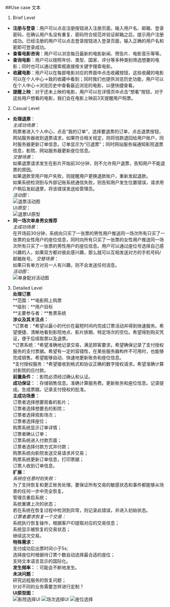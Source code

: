 ##Use case 文本

 1. Brief Level
 - **注册与登录**：用户可以点击注册按钮进入注册页面，输入用户名、邮箱、登录密码，在确认用户名没有重复、密码符合规范并验证邮箱之后，提示用户注册成功。已经注册的用户可以点击登录按钮进入登录页面，输入正确的用户名和密即可登录成功。
 - **查看电影咨询**：用户可以浏览每日最新的电影新闻、预告片、电影音乐等等。
 - **查询电影**：用户可以按照年份、类型、国家、评分等多种类别筛选想要的电影；同时也可以通过搜索框直接按关键字搜索电影。
 - **收藏电影**：用户可以在每部电影对应的界面中点击收藏按钮，这些收藏的电影可以在个人中心->我的收藏中看到；同时我们也提供浏览历史功能，用户可以在个人中心->浏览历史中查看最近浏览的电影，以便快捷查看。
 - **提醒上映**：对于还未上映的电影，用户可以在详情页中点击“想看”按钮，对于这些用户想看的电影，我们会在电影上映前3天提醒用户购票。

 2. Casual Level
 - **处理退票**：  
 *主成功场景*：  
 购票者进入个人中心，点击“我的订单”，选择要退票的订单，点击退票按钮，网站服务器收到退票请求，如果符合相关规定，则将钱款退回给用户账户，同时服务器更新订单信息，订单显示为“已退票”；同时网站服务端通知影院退票信息，影院、网站服务器更新座位信息。  
 *交替场景*：  
 如果退票请求发生在影片开始前30分钟，则不允许用户退票，告知用户不能退票的原因。   
 如果退款至用户账户失败，则提醒用户更换退款账户，重新发起退款。  
 如果系统检测到与外部记账系统通信失败，则告知用户发生位置错误，请求用户稍后发起退票，将该错误发送给管理员。  
 *活动图*：  
 ![退票活动图][1]  
 *UI原型*：  
 ![退票UI原型][2]  
 - **同一场次单身男女推荐**  
 *主成功场景*：  
 在开场前30分钟，系统向只买了一张票的男性用户推送同一场次所有只买了一张票的女性用户的座位信息，同时向所有只买了一张票的女性用户推送同一场次所有只买了一张票的男性用户的座位信息。用户可以通过座位号选择自己感兴趣的人，如果双方都对彼此感兴趣，那么就可以互相发送对方的手机号码/邮箱账号。
 *交替场景*：  
 如果只有单方对另一人有兴趣，则不会发送任何消息。  
 *活动图*：  
 ![单身配对活动图][3]  
 3. Detailed Level  
 **处理订票**  
 **范围：**电影网上购票  
 **级别：**用户目标  
 **主要参与者：**售票系统  
 **涉众及其关注点：**  
 *订票者：*希望以最小的代价在最短时间内完成订票活动并得到快速服务。希望便捷、清晰地看到影院地点、影片排期、特定场次的空位。希望得到购买凭证，便于后续取票以及退票。  
 *订票系统：*希望准确地记录交易，满足顾客要求。希望确保记录了支付授权服务的支付票据。希望有一定的容错性，在某些服务器构件不可用时，也能够完成销售。希望能够自动、快速地更新账务和座位信息。  
 *支付授权服务：*希望接收到格式和协议正确的数字授权请求。希望准确计算对影院的应付款。  
 **前置条件：**：影院必须经过确认和认证。  
 **成功保证：**：存储销售信息。准确计算服务费。更新账务和座位信息。记录提成。生成票据。记录支付授权的批准。  
 **主成功场景：**  
 订票者选择想要观看的影片；  
 订票者选择想要去的影院；  
 订票者选择观影场次；  
 订票者选择座位；  
 购票系统显示订单详情；  
 订票者确认订单；  
 订票系统进入付款页面；  
 订票者选择付款方式并付款；  
 购票系统向影院发送交易请求并交易；  
 购票系统更新订单信息，打印票据；  
 订票人收到订单信息。  
 **扩展：**  
 *系统在任意时刻失败：*  
 为了支持恢复和更正账务处理，要保证所有交易的敏感状态和事件都能够从场景的任何一步中完全恢复。  
 管理员重启系统；  
 系统重建上次的状态；  
 若在系统在恢复过程中检测到异常，则记录此错误，并进入初始状态。  
 *订票者要求恢复一个交易：*  
 系统执行恢复操作，根据客户ID提取对应的交易信息；  
 系统显示被恢复的交易状态；  
 继续这次交易。  
 **特殊需求：**  
 支付成功后出票时间小于5s;  
 选择座位时根据待订票个数自动选择最合适的座位；  
 支持文本语言显示的国际化。  
 **发生频率：**：可能会不断地发生。  
 **未决问题：**  
 研究远程服务的恢复问题；  
 针对不同的业务需要怎样进行定制？  
 **UI原型图：**  
 ![影院选择UI][4]
 ![场次选择UI][5]
 ![座位选择][6]


  [1]: https://raw.githubusercontent.com/HYPJUDY/movie-ticket-and-service-website/master/assets/images/%E5%A4%84%E7%90%86%E9%80%80%E7%A5%A8_%E6%B4%BB%E5%8A%A8%E5%9B%BE.PNG
  [2]: https://raw.githubusercontent.com/HYPJUDY/movie-ticket-and-service-website/master/assets/images/%E9%80%80%E7%A5%A8_UI%E5%8E%9F%E5%9E%8B.png
  [3]: https://raw.githubusercontent.com/HYPJUDY/movie-ticket-and-service-website/master/assets/images/%E5%8D%95%E8%BA%AB%E4%BA%A4%E5%8F%8B_%E6%B4%BB%E5%8A%A8%E5%9B%BE.png
  [4]: https://raw.githubusercontent.com/HYPJUDY/movie-ticket-and-service-website/master/assets/images/%E5%BD%B1%E9%99%A2%E9%80%89%E6%8B%A9_UI.jpg
  [5]: https://raw.githubusercontent.com/HYPJUDY/movie-ticket-and-service-website/master/assets/images/%E5%9C%BA%E6%AC%A1%E9%80%89%E6%8B%A9_UI.jpg
  [6]: https://raw.githubusercontent.com/HYPJUDY/movie-ticket-and-service-website/master/assets/images/%E5%BA%A7%E4%BD%8D%E9%80%89%E6%8B%A9_UI.png
